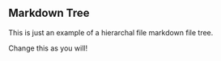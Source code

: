 ## Markdown Tree

This is just an example of a hierarchal file markdown file tree.

Change this as you will!
